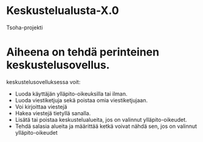 # Keskustelualusta-X.0
Tsoha-projekti

# Aiheena on tehdä perinteinen keskustelusovellus.

keskustelusovelluksessa voit:
- Luoda käyttäjän ylläpito-oikeuksilla tai ilman.
- Luoda viestiketjuja sekä poistaa omia viestiketjujaan.
- Voi kirjoittaa viestejä
- Hakea viestejä tietyllä sanalla.
- Lisätä tai poistaa keskustelualueita, jos on valinnut ylläpito-oikeudet.
- Tehdä salasia alueita ja määrittää ketkä voivat nähdä sen, jos on valinnut ylläpito-oikeudet
